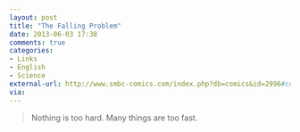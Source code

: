 ```yaml
---
layout: post
title: "The Falling Problem"
date: 2013-06-03 17:38
comments: true
categories: 
- Links
- English
- Science
external-url: http://www.smbc-comics.com/index.php?db=comics&id=2996#comic
via:
---
```

> Nothing is too hard. Many things are too fast.